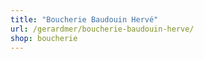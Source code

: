 ```yaml
---
title: "Boucherie Baudouin Hervé"
url: /gerardmer/boucherie-baudouin-herve/
shop: boucherie
---
```

